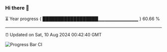 ### Hi there 👋

⏳ Year progress { ██████████████████▁▁▁▁▁▁▁▁▁▁▁▁ } 60.66 %

---

⏰ Updated on Sat, 10 Aug 2024 00:42:40 GMT

![Progress Bar CI](https://github.com/Shyam-Makwana/GitHub-Actions-Demo/workflows/Progress%20Bar%20CI/badge.svg)
